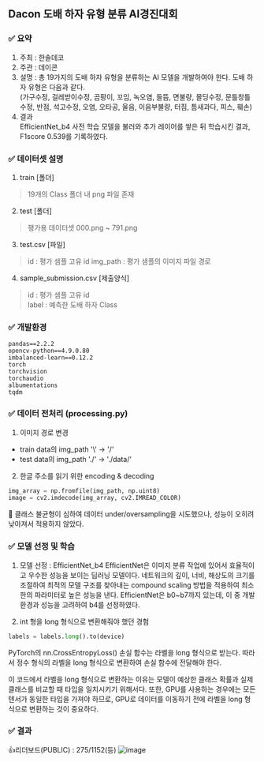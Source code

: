## Dacon 도배 하자 유형 분류 AI경진대회

### ✅ 요약
1. 주최 : 한솔데코
2. 주관 : 데이콘
3. 설명 : 총 19가지의 도배 하자 유형을 분류하는 AI 모델을 개발하여야 한다. 도배 하자 유형은 다음과 같다.<br>
(가구수정, 걸레받이수정, 곰팡이, 꼬임, 녹오염, 들뜸, 면불량, 몰딩수정, 문틀창틀수정, 반점, 석고수정, 오염, 오타공, 울음, 이음부불량, 터짐, 틈새과다, 피스, 훼손)
4. 결과<br>
EfficientNet_b4 사전 학습 모델을 불러와 추가 레이어를 쌓은 뒤 학습시킨 결과, F1score 0.539를 기록하였다.

### ✅ 데이터셋 설명
1. train [폴더]
>19개의 Class 폴더 내 png 파일 존재

2. test [폴더]
>평가용 데이터셋
>000.png ~ 791.png

3. test.csv [파일]
>id : 평가 샘플 고유 id
>img_path : 평가 샘플의 이미지 파일 경로

4. sample_submission.csv [제출양식]
>id : 평가 샘플 고유 id  
>label : 예측한 도배 하자 Class

### ✅ 개발환경

```
pandas==2.2.2
opencv-python==4.9.0.80
imbalanced-learn==0.12.2
torch
torchvision
torchaudio
albumentations
tqdm
```

### ✅ 데이터 전처리 (processing.py)
1. 이미지 경로 변경
- train data의 img_path '\\' → '/'
- test data의 img_path './' → './data/'

2. 한글 주소를 읽기 위한 encoding & decoding

```python
img_array = np.fromfile(img_path, np.uint8)
image = cv2.imdecode(img_array, cv2.IMREAD_COLOR)
```

📌 클래스 불균형이 심하여 데이터 under/oversampling을 시도했으나, 성능이 오히려 낮아져서 적용하지 않았다.

### ✅ 모델 선정 및 학습 
1. 모델 선정 : EfficientNet_b4
EfficientNet은 이미지 분류 작업에 있어서 효율적이고 우수한 성능을 보이는 딥러닝 모델이다. 네트워크의 깊이, 너비, 해상도의 크기를 조절하여 최적의 모델 구조를 찾아내는 compound scaling 방법을 적용하여 최소한의 파라미터로 높은 성능을 낸다. EfficientNet은 b0~b7까지 있는데, 이 중 개발환경과 성능을 고려하여 b4를 선정하였다.

2. int 형을 long 형식으로 변환해줘야 했던 경험

```python
labels = labels.long().to(device)
```

PyTorch의 nn.CrossEntropyLoss() 손실 함수는 라벨을 long 형식으로 받는다. 따라서 정수 형식의 라벨을 long 형식으로 변환하여 손실 함수에 전달해야 한다.

이 코드에서 라벨을 long 형식으로 변환하는 이유는 모델이 예상한 클래스 확률과 실제 클래스를 비교할 때 타입을 일치시키기 위해서다. 또한, GPU를 사용하는 경우에는 모든 텐서가 동일한 타입을 가져야 하므로, GPU로 데이터를 이동하기 전에 라벨을 long 형식으로 변환하는 것이 중요하다.

### ✅ 결과
👍리더보드(PUBLIC) : 275/1152(등)
![image](https://github.com/2shin0/Papering-Flaw/assets/150658909/2f9504f0-a843-4bbf-a93a-31eae3dcc79c)
